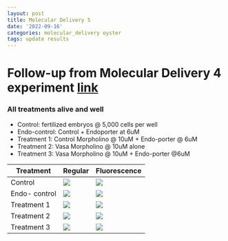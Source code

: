 ```yaml
---
layout: post
title: Molecular Delivery 5
date: '2022-09-16'
categories: molecular_delivery oyster
tags: update results
---
```


# Follow-up from Molecular Delivery 4 experiment [link](https://github.com/ocattau/notebook-2/blob/master/_posts/2022-09-09-MD4_endoporter3.md)
### All treatments alive and well 

- Control: fertilized embryos @ 5,000 cells per well
- Endo-control: Control + Endoporter at 6uM
- Treatment 1: Control Morpholino @ 10uM + Endo-porter @ 6uM 
- Treatment 2: Vasa Morpholino @ 10uM alone
- Treatment 3: Vasa Morpholino @ 10uM + Endo-porter @6uM


| Treatment | Regular | Fluorescence |
|---|---|---|
| Control | ![](https://raw.githubusercontent.com/ocattau/ocattau.github.io/master/assets/091522/control_x10.jpg)| ![](https://raw.githubusercontent.com/ocattau/ocattau.github.io/master/assets/091522/control_green_x10.jpg)|
| Endo- control| ![](https://raw.githubusercontent.com/ocattau/ocattau.github.io/master/assets/091522/endo_control_6uM_x10.jpg) | ![](https://raw.githubusercontent.com/ocattau/ocattau.github.io/master/assets/091522/endo_control_6uM_green_x10.jpg)|
| Treatment 1 | ![](https://raw.githubusercontent.com/ocattau/ocattau.github.io/master/assets/091522/stand_control_fluor_reg_10uM_6uM.jpg)| ![](https://raw.githubusercontent.com/ocattau/ocattau.github.io/master/assets/091522/stand_control_fluor_green_10uM_6uM.jpg) |
| Treatment 2 | ![](https://raw.githubusercontent.com/ocattau/ocattau.github.io/master/assets/091522/VASA_control_10uM_reg_x10.jpg)| ![](https://raw.githubusercontent.com/ocattau/ocattau.github.io/master/assets/091522/VASA_control_10uM_green_x10.jpg)| 
|Treatment 3| ![](https://raw.githubusercontent.com/ocattau/ocattau.github.io/master/assets/091522/VASA_endo_10uM_6uM_reg_x10.jpg) |![](https://raw.githubusercontent.com/ocattau/ocattau.github.io/master/assets/091522/VASA_endo_10uM_6uM_green_x10.jpg)|
